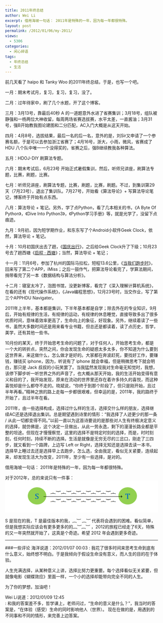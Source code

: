 ```yaml
---
title: 2011年终总结
author: Wei Li
excerpt: 借用海坡一句话： 2011年是特殊的一年，因为每一年都很特殊。
layout: post
permalink: /2012/01/06/my-2011/
views:
  - 5306
categories:
  - 闲心碎语
tags:
  - 年终总结
  - 生活
---
```

前几天看了 haipo 和 Tanky Woo 的2011年终总结，于是，也写一个吧。

一月：期末考试月，复习，复习，复习，没了。

二月：过年待家中，刷了几个水题，开了这个博客。

三月：3月13号，靠最后40秒 A 的一道题意外水进了省赛集训；3月18号，组队被静强和一杨两位大神收留，每周两场省赛选拔赛，水平太差，一直酱油；3月31号，强B开始教我图论建图和二分匹配，AC入门大概是从这天开始。

四月：4月8号，选拔结果，最后一名的后一名，意外的是，刘Sir又申请了一个参赛名额，于是可以去参加浙江省赛了；4月16号，浙大，小雨，微风，省赛成了 HDU 八个队中唯一一个没得奖的，省赛之后，强B继续教我各种算法。

五月：HDOJ-DIY 刷算法专题。

六月：期末考试后，6月23号 开始正式暑假集训，然后，听师兄讲座，刷算法专题，比赛，刷题，比赛。

七月：听师兄讲座，刷算法专题，比赛，刷题，比赛，刷题。不过，到集训第29天（7月23号），退出了集训队。7月27号，开始看《算法导论》+ 写算法导论笔记，博客终于开始有点东西。

八月：算法导论 + 笔记。另外，学了点Python，看了几本相关的书，《A Byte Of Python》，《Dive Into Python3》，《Python学习手册》等，就是光学了，没留下点痕迹。

九月：9月初，因为短学期作业，和东东写了个Android小软件Geek Clock，依然，算法导论 + 笔记。

十月：10月初国庆出去了趟，《[国庆出行](/2011/10/10/national-day-travel/)》，之后给Geek Clock升了下级；10月23号去了趟西塘《[启程 · 西塘](/2011/11/01/meet-xitang/)》；当然，算法导论 + 笔记；

十一月：11月6号，参加了杭州的国际马拉松，短程13.6公里，《[当我们跑步时](/2011/11/09/when-we-are-running/)》，回来写了第二个APP，iMiss；之后一鼓作气，把算法导论看完了，学算法期间，捎带看完了另一本《数据结构与算法分析》。

十二月：寝室太冷了，泡图书馆，没更新博客，看完了《深入理解计算机系统》，在看的还有《现代操作系统》，《Java编程思想》，12月23号时，当交作业，写了第三个APPHDU Navigater。

2011年上半年，基本都是集训，下半年基本都是自学；除去外在的专业知识，9月后，开始有规律的生活，有规律的运动，有规律的休息睡觉，直接导致多出了很多优质时间，意味着效率更高了，生命向上的象征，好现象。另外，继续着读了一些书，虽然大多数时间还是用来看专业书籍，但总还是都读着，读了点历史，哲学，美学，还有其他一些书。

10月份的某天，终于开始思考生命的问题了，对于任何人，开始思考生命，都是一个大的转折点，突然之间，你会发现生命的疑惑太多太多，你不知道为什么要到这世界来，来这做什么，怎么做才是好的。大家都在奔波赶死，要找好工作，要赚钱，赚钱买 iphone，因为，听说有了 iphone 就会幸福，但是稍微思考下就会明白，那只是 Jack 叔叔的小玩笑罢了。当我猛然发现我对生命毫无知觉时，我想，该停下脚步听一听世界之外的声音了，也大概从那天开始，我的生活开始变得有意义和目的了，我开始发现，原来在流动的世界里还存在着许多持久的喜悦，而这种喜悦却是什么都夺不走的。晓斌说，“你终于到那个阶段了，但只是刚开始，且过半年再看。”精神之旅的路上走每一步都很艰难，但幸运的是，2011年，我的路终于开始了，且过半年在看。

2011年，由一些选择构成，选择过什么样的生活，选择交什么样的朋友，选择继续AC还是选择退出集训。总是期望遇到诗里的情形：“我选择了人迹更少的那一条 / 从此一切都变得不同。”以前一直以为这首诗要说的是那些对人生有终极决定意义的选择，就仿佛是，这个决定一旦做出，从此一劳永逸，剩下的漫漫长路全都是平整的坦途。但现在才慢慢察觉，这里的选择不是特定时刻的选择，而是，时时刻刻，任何时刻，持续不断的选择。生活是就像是无穷无尽的三岔口，刚走了三四步，就又看到一个路牌，上边写 Left or Right，选择无知还是选择去读一本书，选择早上睡过去还是选择早上去跑步，怎么选，全由我定，看似无关紧要，连续起来，却发现生活大为改变，2011年，至少有一些选择，是对的。

借用海坡一句话： 2011年是特殊的一年，因为每一年都很特殊。

对于2012年，总的来说只有一件事：
![Image](/uploads/2012/01/2011-+-2012.png)

S 是现在的我，T 是最佳版本的我，︷︸ ︷︸ 代表将会遇到的困难。看似简单，但是我想实际应该会有更多更多的的︷︸︷︸ ，2012的旅程已经走了6天，特殊的又一年突然就开始了，这真是个奇迹。希望 2012 年会遇到更多奇迹。
<hr/>
###一些评论
海洋说道：2012/01/07 00:03  
: 我花了很多时间来思考生命到底有什么意义，始终想不明白。于是我倾向于假设生命没有意义，而人生的目的在于体验。

人生充满选择，从某种意义上讲，选择比努力更重要。每个选择看似无关紧要，但就像电影《蝴蝶效应》里面一样，一个小的选择却能带向完全不同的人生。

为了你的梦想，加油吧！

Wei Li说道：2012/01/09 12:45  
: 和我的答案差不多，哲学课上，老师问过，“生命的意义是什么？”，我当时的答案是，“在体验（感受）生命的同时影响他人（世界）。
现在在做的是，用遇到的不同事和不同的情形，来完善上边答案。